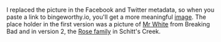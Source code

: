 I replaced the picture in the Facebook and Twitter metadata, so when you paste a link to bingeworthy.io, you'll get a more meaningful <a href="http://scripting.com/images/2020/08/24/bingeworthyScreenShot.png">image</a>. The place holder in the first version was a picture of <a href="http://scripting.com/images/2017/12/11/breakingBad.png">Mr White</a> from Breaking Bad and in version 2, the <a href="http://scripting.com/images/2020/08/16/schittsCreekCast.png">Rose family</a> in Schitt's Creek. 
